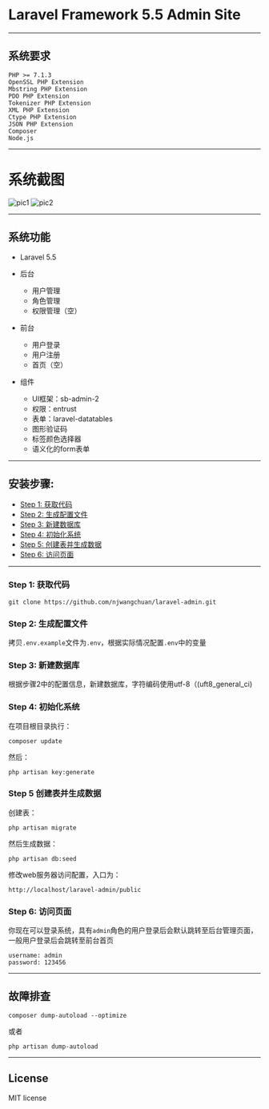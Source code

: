 # Laravel Framework 5.5 Admin Site

--------------------------------------------------------------------------------

## 系统要求

```
PHP >= 7.1.3
OpenSSL PHP Extension
Mbstring PHP Extension
PDO PHP Extension
Tokenizer PHP Extension
XML PHP Extension
Ctype PHP Extension
JSON PHP Extension
Composer
Node.js
```

--------------------------------------------------------------------------------

# 系统截图

![pic1](http://s3.schoid.cn/laravel-admin/public/QQ20190808-154300%402x.png)
![pic2](http://s3.schoid.cn/laravel-admin/public/QQ20190808-154311%402x.png)

--------------------------------------------------------------------------------
## 系统功能

- Laravel 5.5
- 后台

  - 用户管理
  - 角色管理
  - 权限管理（空）

- 前台

  - 用户登录
  - 用户注册
  - 首页（空）

- 组件

  - UI框架：sb-admin-2
  - 权限：entrust
  - 表单：laravel-datatables
  - 图形验证码
  - 标签颜色选择器
  - 语义化的form表单

--------------------------------------------------------------------------------

## 安装步骤:

- [Step 1: 获取代码](#step-1-获取代码)
- [Step 2: 生成配置文件](#step-2-生成配置文件)
- [Step 3: 新建数据库](#step-3-新建数据库)
- [Step 4: 初始化系统](#step-4-初始化系统)
- [Step 5: 创建表并生成数据](#step-5-创建表并生成数据)
- [Step 6: 访问页面](#step-6-访问页面)

--------------------------------------------------------------------------------

### Step 1: 获取代码

```
git clone https://github.com/njwangchuan/laravel-admin.git
```

### Step 2: 生成配置文件

拷贝`.env.example`文件为`.env`，根据实际情况配置`.env`中的变量

### Step 3: 新建数据库

根据步骤2中的配置信息，新建数据库，字符编码使用utf-8（(uft8_general_ci)

### Step 4: 初始化系统

在项目根目录执行：

```
composer update
```

然后：

```
php artisan key:generate
```

### Step 5 创建表并生成数据

创建表：

```
php artisan migrate
```

然后生成数据：

```
php artisan db:seed
```

修改web服务器访问配置，入口为：

```
http://localhost/laravel-admin/public
```

### Step 6: 访问页面

你现在可以登录系统，具有`admin`角色的用户登录后会默认跳转至后台管理页面，一般用户登录后会跳转至前台首页

```
username: admin
password: 123456
```

--------------------------------------------------------------------------------

## 故障排查

```
composer dump-autoload --optimize
```

或者

```
php artisan dump-autoload
```

--------------------------------------------------------------------------------

## License

MIT license
